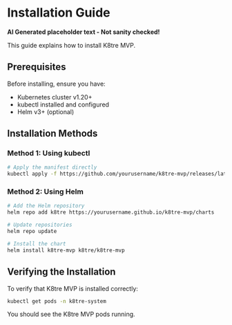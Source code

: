 # Installation Guide

**AI Generated placeholder text - Not sanity checked!**

This guide explains how to install K8tre MVP.

## Prerequisites

Before installing, ensure you have:

- Kubernetes cluster v1.20+
- kubectl installed and configured
- Helm v3+ (optional)

## Installation Methods

### Method 1: Using kubectl

```bash
# Apply the manifest directly
kubectl apply -f https://github.com/yourusername/k8tre-mvp/releases/latest/download/k8tre-mvp.yaml
```

### Method 2: Using Helm

```bash
# Add the Helm repository
helm repo add k8tre https://yourusername.github.io/k8tre-mvp/charts

# Update repositories
helm repo update

# Install the chart
helm install k8tre-mvp k8tre/k8tre-mvp
```

## Verifying the Installation

To verify that K8tre MVP is installed correctly:

```bash
kubectl get pods -n k8tre-system
```

You should see the K8tre MVP pods running.
